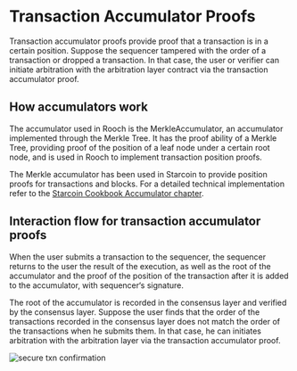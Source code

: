 # Transaction Accumulator Proofs

Transaction accumulator proofs provide proof that a transaction is in a certain position. Suppose the sequencer tampered with the order of a transaction or dropped a transaction. In that case, the user or verifier can initiate arbitration with the arbitration layer contract via the transaction accumulator proof.

## How accumulators work

The accumulator used in Rooch is the MerkleAccumulator, an accumulator implemented through the Merkle Tree. It has the proof ability of a Merkle Tree, providing proof of the position of a leaf node under a certain root node, and is used in Rooch to implement transaction position proofs.

The Merkle accumulator has been used in Starcoin to provide position proofs for transactions and blocks. For a detailed technical implementation refer to the [Starcoin Cookbook Accumulator chapter](https://cookbook.starcoin.org/zh/docs/concepts/accumulator/).

## Interaction flow for transaction accumulator proofs

When the user submits a transaction to the sequencer, the sequencer returns to the user the result of the execution, as well as the root of the accumulator and the proof of the position of the transaction after it is added to the accumulator, with sequencer‘s signature.

The root of the accumulator is recorded in the consensus layer and verified by the consensus layer. Suppose the user finds that the order of the transactions recorded in the consensus layer does not match the order of the transactions when he submits them. In that case, he can initiates arbitration with the arbitration layer via the transaction accumulator proof.

![secure txn confirmation](/diagram/rooch-secure-txn-confirmation.svg)
